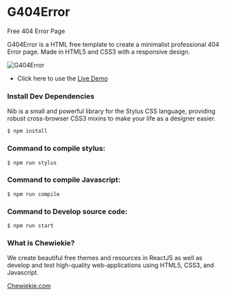 # G404Error
Free 404 Error Page

G404Error is a HTML free template to create a minimalist professional 404 Error page. Made in HTML5 and CSS3 with a responsive design.

![G404Error](https://raw.githubusercontent.com/gndx/G404Error/master/screenshot.png)

*  Click here to use the [Live Demo](http://dev.chewiekie.com/G404Error/)

### Install Dev Dependencies
Nib is a small and powerful library for the Stylus CSS language, providing robust cross-browser CSS3 mixins to make your life as a designer easier.

```
$ npm install
```

### Command to compile stylus:

```
$ npm run stylus
```

### Command to compile Javascript:

```
$ npm run compile
```

### Command to Develop source code:
```
$ npm run start
```

### What is Chewiekie?
We create beautiful free themes and resources in ReactJS as well as develop and test high-quality web-applications using HTML5, CSS3, and Javascript.

[Chewiekie.com](https://chewiekie.com)
